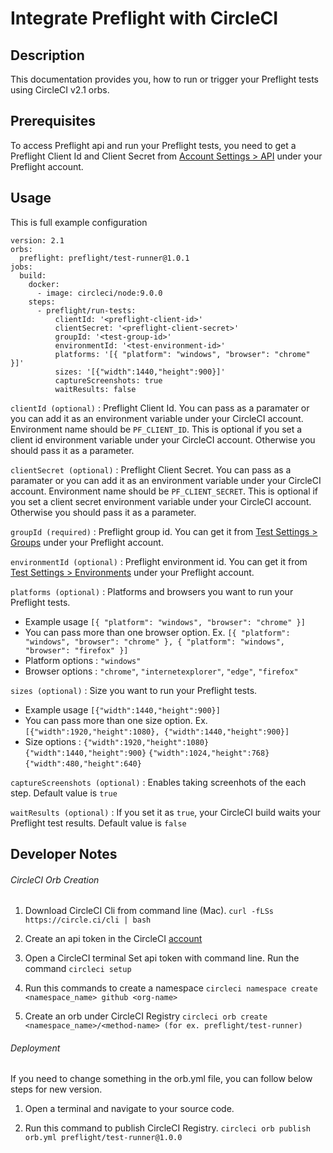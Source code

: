 # Integrate Preflight with CircleCI

## Description
This documentation provides you, how to run or trigger your Preflight tests using CircleCI v2.1 orbs.   

## Prerequisites
To access Preflight api and run your Preflight tests, you need to get a Preflight Client Id and Client Secret from [Account Settings > API](https://app.preflight.com/account-settings/api) under your Preflight account.

## Usage
This is full example configuration

```
version: 2.1
orbs:
  preflight: preflight/test-runner@1.0.1
jobs:
  build:
    docker: 
      - image: circleci/node:9.0.0
    steps:
      - preflight/run-tests:
          clientId: '<preflight-client-id>'
          clientSecret: '<preflight-client-secret>'
          groupId: '<test-group-id>'
          environmentId: '<test-environment-id>'
          platforms: '[{ "platform": "windows", "browser": "chrome" }]'
          sizes: '[{"width":1440,"height":900}]'
          captureScreenshots: true
          waitResults: false
```

`clientId (optional)` : Preflight Client Id. You can pass as a paramater or you can add it as an environment variable under your CircleCI account. Environment name should be `PF_CLIENT_ID`. This is optional if you set a client id environment variable under your CircleCI account. Otherwise you should pass it as a parameter.
 
`clientSecret (optional)` : Preflight Client Secret. You can pass as a paramater or you can add it as an environment variable under your CircleCI account. Environment name should be `PF_CLIENT_SECRET`. This is optional if you set a client secret environment variable under your CircleCI account. Otherwise you should pass it as a parameter.

`groupId (required)` : Preflight group id. You can get it from [Test Settings > Groups](https://app.preflight.com/tests/settings/groups) under your Preflight account.

`environmentId (optional)` : Preflight environment id. You can get it from [Test Settings > Environments](https://app.preflight.com/tests/settings/environments) under your Preflight account.

`platforms (optional)` : Platforms and browsers you want to run your Preflight tests.  
  * Example usage `[{ "platform": "windows", "browser": "chrome" }]`
  * You can pass more than one browser option. Ex. `[{ "platform": "windows", "browser": "chrome" }, { "platform": "windows", "browser": "firefox" }]`
  * Platform options : `"windows"`
  * Browser options : `"chrome"`, `"internetexplorer"`, `"edge"`, `"firefox"`

`sizes (optional)` :  Size you want to run your Preflight tests.
  * Example usage `[{"width":1440,"height":900}]`
  * You can pass more than one size option. Ex. `[{"width":1920,"height":1080}, {"width":1440,"height":900}]`
  * Size options : `{"width":1920,"height":1080}` `{"width":1440,"height":900}` `{"width":1024,"height":768}` `{"width":480,"height":640}`

`captureScreenshots (optional)` :  Enables taking screenhots of the each step. Default value is `true`

`waitResults (optional)` :  If you set it as `true`, your CircleCI build waits your Preflight test results. Default value is `false`


## Developer Notes

###### CircleCI Orb Creation
  1. Download CircleCI Cli from command line (Mac).
    `curl -fLSs https://circle.ci/cli | bash`

  2. Create an api token in the CircleCI [account](https://circleci.com/account/api)

  3. Open a CircleCI terminal Set api token with command line. Run the command
    `circleci setup`

  4. Run this commands to create a namespace
    `circleci namespace create <namespace_name> github <org-name>`

  5. Create an orb under CircleCI Registry
    `circleci orb create <namespace_name>/<method-name> (for ex. preflight/test-runner)`


###### Deployment
If you need to change something in the orb.yml file, you can follow below steps for new version. 
  
  1. Open a terminal and navigate to your source code.
  
  2. Run this command to publish CircleCI Registry.
      `circleci orb publish orb.yml preflight/test-runner@1.0.0`

